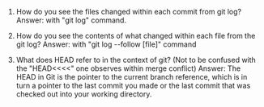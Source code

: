 1. How do you see the files changed within each commit from git log?
Answer: with "git log" command.

2. How do you see the contents of what changed within each file from the git log?
Answer: with "git log --follow [file]" command

3. What does HEAD refer to in the context of git? (Not to be confused with the "HEAD<<<<" one observes within merge conflict)
Answer: The HEAD in Git is the pointer to the current branch reference, which is in turn a pointer to the last commit you made or the last commit that was checked out into your working directory.
